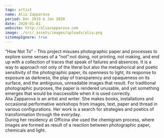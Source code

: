```yaml
---
tags: artist
name: Alia Zapparova
period: Dec 2019 & Jan 2020
date: 2020-01-01
website: http://aliazapparova.com
image: ./src/_assets/images/uploads/alia.png
sitemapIgnore: true
---
```


“How Not To” - This project misuses photographic paper and processes to explore some senses of a “not”:not doing, not printing, not making, and end up with a collection of traces that speak of failures and absences. It is a way to approach not only of the literal but also the metaphorical and poetic sensitivity of the photographic paper, its openness to light, its response to exposure as darkness, the play of transparency and opaqueness on its surface, and the ambiguous, unreadable images that result. For traditional photographic purposes, the paper is rendered unusable, and yet something emerges that would be inaccessible when it is used correctly.\
Alia Zapparova is an artist and writer. She makes books, installations and occasional performative workshops from images, text, paper and thread in various configurations. Her work is a search for strategies and poetics of transformation through the everyday.\
During her residency at Officina she used the chemigram process, where images are formed as result of a reaction between photographic paper, chemicals and light.
